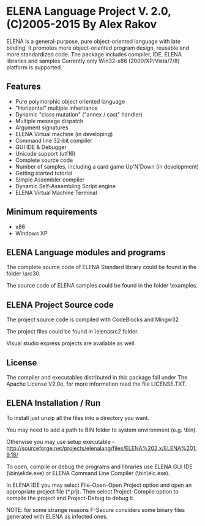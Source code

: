 ELENA Language Project V. 2.0, (C)2005-2015  By Alex Rakov
====
ELENA is a general-purpose, pure object-oriented language with late binding. It promotes more object-oriented program design, reusable and more standardized code. The package includes compiler, IDE, ELENA libraries and samples
Currently only Win32-x86 (2000/XP/Vista/7/8) platform is supported.

Features
---
- Pure polymorphic object oriented language
- "Horizontal" multiple inheritance
- Dynamic "class mutation" ("annex / cast" handler)
- Multiple message dispatch
- Argument signatures
- ELENA Virtual machine (in developing)
- Command line 32-bit compiler
- GUI IDE & Debugger
- Unicode support (utf16)
- Complete source code
- Number of samples, including a card game Up'N'Down (in development)
- Getting started tutorial
- Simple Assembler compiler
- Dynamic Self-Assembling Script engine
- ELENA Virtual Machine Terminal

Minimum requirements
---
 - x86
 - Windows XP

ELENA Language modules and programs
---
The complete source code of ELENA Standard library could be found
in the folder <app root>\src30.

The source code of ELENA samples could be found
in the folder <app root>\examples.

ELENA Project Source code
---
The project source code is compiled with CodeBlocks and Mingw32

The project files could be found in <app root>\elenasrc2 folder.

Visual studio express projects are available as well.

License
---
The compiler and executables distributed in this package fall under The Apache 
License V2.0e, for more information read the file LICENSE.TXT.

ELENA Installation / Run
---

To install just unzip all the files into a directory you want.

You may need to add a path to BIN folder to system environment (e.g. <app root>\bin). 

Otherwise you may use setup executable - http://sourceforge.net/projects/elenalang/files/ELENA%202.x/ELENA%201.9.18/

To open, compile or debug the programs and libraries use ELENA GUI IDE 
(<app root>\bin\elide.exe) or ELENA Command Line Compiler 
(<app root>\bin\elc.exe).

In ELENA IDE you may select File-Open-Open Project option and open an 
appropriate project file (*.prj). Then select Project-Compile option to 
compile the project and Project-Debug to debug it.

NOTE: for some strange reasons F-Secure considers some binary files generated 
with ELENA as infected ones.


